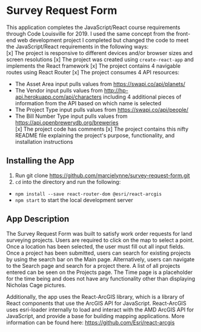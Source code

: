 # Survey Request Form

This application completes the JavaScript/React course requirements through Code Louisville for 2019. I used the same concept from the front-end web development project I completed but changed the code to meet the JavaScript/React requirements in the following ways: <br>
[x] The project is responsive to different devices and/or browser sizes and screen resolutions
[x] The project was created using `create-react-app` and implements the React framework
[x] The project contains 4 navigable routes using React Router
[x] The project consumes 4 API resources: <br>
* The Asset Area input pulls values from https://swapi.co/api/planets/ <br>
* The Vendor input pulls values from http://hp-api.herokuapp.com/api/characters including 4 additional pieces of information from the API based on which name is selected <br>
* The Project Type input pulls values from https://swapi.co/api/people/ <br>
* The Bill Number Type input pulls values from https://api.openbrewerydb.org/breweries <br>
[x] The project code has comments
[x] The project contains this nifty README file explaining the project's purpose, functionality, and installation instructions

## Installing the App

1. Run git clone https://github.com/marcielynne/survey-request-form.git
2. `cd` into the directory and run the following: <br>
* `npm install --save react-router-dom @esri/react-arcgis`<br>
* `npm start` to start the local development server
    
## App Description

The Survey Request Form was built to satisfy work order requests for land surveying projects. Users are required to click on the map to select a point. Once a location has been selected, the user must fill out all input fields. Once a project has been submitted, users can search for existing projects by using the search bar on the Main page. Alternatively, users can navigate to the Search page and search for a project there. A list of all projects entered can be seen on the Projects page. The Time page is a placeholder for the time being and does not have any functionality other than displaying Nicholas Cage pictures. <br>

Additionally, the app uses the React-ArcGIS library, which is a library of React components that use the ArcGIS API for JavaScript. React-ArcGIS uses esri-loader internally to load and interact with the AMD ArcGIS API for JavaScript, and provide a base for building mapping applications. More information can be found here: https://github.com/Esri/react-arcgis


